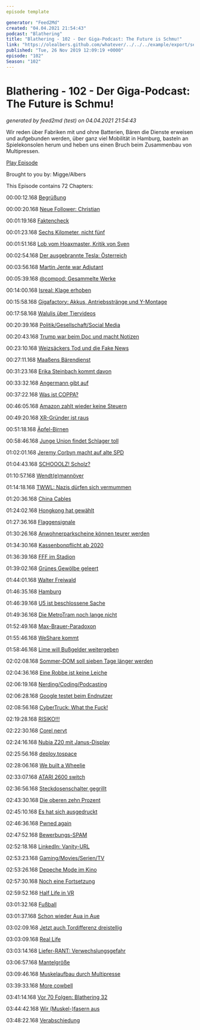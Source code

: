 ```yaml
---
episode template

generator: "Feed2Md"
created: "04.04.2021 21:54:43"
podcast: "Blathering"
title: "Blathering - 102 - Der Giga-Podcast: The Future is Schmu!"
link: "https://olealbers.github.com/whatever/../../../example/export/seasons/4/2019/11/Blathering - 102 - Der Giga-Podcast_ The Future is Schmu!.md"
published: "Tue, 26 Nov 2019 12:09:19 +0000"
episode: "102"
Season: "102"
---
```


# Blathering - 102 - Der Giga-Podcast: The Future is Schmu!
_generated by feed2md (test) on 04.04.2021 21:54:43_

Wir reden über Fabriken mit und ohne Batterien, Bären die Dienste erweisen und aufgebunden werden, über ganz viel Mobilität in Hamburg, basteln an Spielekonsolen herum und heben uns einen Bruch beim Zusammenbau von Multipressen.

[Play Episode](https://www.blathering.de/podlove/file/1021/s/feed/c/mp3/blathering_102.mp3)

Brought to you by: Migge/Albers

This Episode contains 72 Chapters:


00:00:12.168 [Begrüßung]()

00:00:20.168 [Neue Follower: Christian](http://twitter.com/umwomukum)

00:01:19.168 [Faktencheck]()

00:01:23.168 [Sechs Kilometer, nicht fünf]()

00:01:51.168 [Lob vom Hoaxmaster, Kritik von Sven](http://twitter.com/SvenUckermann/status/1196782973300940800)

00:02:54.168 [Der ausgebrannte Tesla: Österreich](http://www.donaukurier.de/nachrichten/panorama/Ausgebrannter-Tesla-steht-fuenf-Wochen-auf-Parkplatz;art154670,4391964)

00:03:56.168 [Martin Jente war Adjutant](http://de.wikipedia.org/wiki/Martin_Jente)

00:05:39.168 [@compod: Gesammelte Werke](http://twitter.com/search?q=(from%3Acompod)%20(%40blathering_pod)%20until%3A2019-11-26%29since%3A2019-11-18&src=typed_query&f=live)

00:14:00.168 [Isreal: Klage erhoben](http://www.tagesschau.de/ausland/israel-praesident-neuwahl-101.html)

00:15:58.168 [Gigafactory: Akkus, Antriebsstränge und Y-Montage](http://en.wikipedia.org/wiki/Tesla_Gigafactory_Europe)

00:17:58.168 [Walulis über Tiervideos](http://www.youtube.com/watch?v=v_wbbx-s2Tw)

00:20:39.168 [Politik/Gesellschaft/Social Media]()

00:20:43.168 [Trump war beim Doc und macht Notizen](http://www.tagesspiegel.de/politik/trump-und-die-medien-der-praesident-und-die-politik-des-schwarzen-filzstifts/25256084.html)

00:23:10.168 [Weizsäckers Tod und die Fake News](http://www.spiegel.de/panorama/justiz/berlin-weizsaecker-sohn-fritz-bei-vortrag-in-klinik-erstochen-a-1297327.html)

00:27:11.168 [Maaßens Bärendienst](http://www.tagesspiegel.de/politik/ein-guter-mann-maassen-raet-spd-zur-wahl-von-scholz/25247222.html)

00:31:23.168 [Erika Steinbach kommt davon](https://www.fr.de/frankfurt/frankfurt-am-main-ort28687/erika-steinbach-meron-mendel-legen-rechtsstreit-zr-13223721.html)

00:33:32.168 [Angermann gibt auf](http://www.migazin.de/2019/11/25/saechsische-buergermeisterin-gibt-nach-rechter-hetze-amt-auf/)

00:37:22.168 [Was ist COPPA?](http://www.youtube.com/watch?v=4T7l-5hGL0Y)

00:46:05.168 [Amazon zahlt wieder keine Steuern](https://finance.yahoo.com/news/amazon-taxes-zero-180337770.html)

00:49:20.168 [XR-Gründer ist raus](http://www.theguardian.com/environment/2019/nov/20/extinction-rebellion-founders-holocaust-remarks-spark-fury)

00:51:18.168 [Äpfel-Birnen](http://twitter.com/tmigge/status/1197816753801158656)

00:58:46.168 [Junge Union findet Schlager toll](http://checkpoint.tagesspiegel.de/langmeldung/6BYi6R3Vh5HVFxvVn4jWvV)

01:02:01.168 [Jeremy Corbyn macht auf alte SPD](https://www.theguardian.com/politics/2019/nov/21/andrew-sparrows-election-briefing-big-reveal-for-labours-radical-manifesto)

01:04:43.168 [SCHOOOLZ! Scholz?](http://www.welt.de/politik/deutschland/article203732236/Steuern-Scholz-dementiert-Berichte-ueber-Strafen-fuer-Vereine.html)

01:10:57.168 [Wendt(e)mannöver](http://www.t-online.de/nachrichten/deutschland/id_86871314/sachsen-anhalt-elf-gruende-warum-rainer-wendt-nicht-staatssekretaer-geworden-ist.html)

01:14:18.168 [TWWL: Nazis dürfen sich vermummen](http://twitter.com/Polizei_H/status/1198272877885345793)

01:20:36.168 [China Cables](https://www.theguardian.com/world/2019/nov/24/china-cables-leak-no-escapes-reality-china-uighur-prison-camp)

01:24:02.168 [Hongkong hat gewählt](https://www.theguardian.com/world/2019/nov/24/hong-kong-residents-turn-up-for-local-elections-in-record-numbers)

01:27:36.168 [Flaggensignale](http://www.tagesspiegel.de/politik/antrag-beim-bundesparteitag-cdu-spitzenpolitiker-fuer-dauerbeflaggung-an-schulen/25250818.html)

01:30:26.168 [Anwohnerparkscheine können teurer werden](https://www1.wdr.de/radio/wdr4/wort/zur-sache/kommentar-anwohnerparkplatz-102.html)

01:34:30.168 [Kassenbonpflicht ab 2020](https://www.br.de/nachrichten/wirtschaft/kassenbons-ausdruck-wird-pflicht-ab-2020,Rf4Mt2x)

01:36:39.168 [FFF im Stadion](http://www.deutschlandfunkkultur.de/buergerinnenversammlung-berlin-weltrettung-fuer-29-95-euro.2165.de.html?dram:article_id=464028)

01:39:02.168 [Grünes Gewölbe geleert](https://www.welt.de/vermischtes/article203793326/Gruenes-Gewoelbe-Dresden-Drei-Juwelengarnituren-weg-Oeffentlichkeitsfahndung.html)

01:44:01.168 [Walter Freiwald](http://bildblog.de/115918/bild-kuerzt-bild-kritik/)

01:46:35.168 [Hamburg]()

01:46:39.168 [U5 ist beschlossene Sache](https://www.hamburg1.de/nachrichten/42982/CDU_plant_Stadbahn.html)

01:49:36.168 [Die MetroTram noch lange nicht](http://fink.hamburg/2019/11/gibt-es-bald-eine-neue-strassenbahn-im-westen/)

01:52:49.168 [Max-Brauer-Paradoxon](http://twitter.com/stammtischphilo/status/1197546762619301889)

01:55:46.168 [WeShare kommt](https://www.hamburg1.de/nachrichten/42995/Neuer_Carsharing_Dienst_fuer_Hamburg.html)

01:58:46.168 [Lime will Bußgelder weitergeben](https://www.hamburg1.de/nachrichten/43015/Lime_will_Bussgelder_an_Kunden_weitergeben.html)

02:02:08.168 [Sommer-DOM soll sieben Tage länger werden](https://www.hamburg1.de/nachrichten/42983/Mitte_Koalition_will_Sommerdom_verlaengern.html)

02:04:36.168 [Eine Robbe ist keine Leiche](https://www.hamburg1.de/nachrichten/43014/Grosseinsatz_nach_vermeintlichem_Leichenfund.html)

02:06:19.168 [Nerding/Coding/Podcasting]()

02:06:28.168 [Google testet beim Endnutzer](http://www.zdnet.de/88373345/unternehmen-weltweit-betroffen-experimentelle-chrome-funktion-laesst-browser-tabs-abstuerzen/)

02:08:56.168 [CyberTruck: What the Fuck!](http://medium.com/@Aus_der_UBahn/cybertruck-design-bullshit-1f5d25852e7a)

02:19:28.168 [RISIKO!!!](http://www.gisimmorisknaturgefahren.de/immorisk.html)

02:22:30.168 [Corel nervt](http://twitter.com/stammtischphilo/status/1196913050542125058)

02:24:16.168 [Nubia Z20 mit Janus-Display](https://www.golem.de/news/nubia-z20-im-test-zwei-bildschirme-statt-einer-frontkamera-1911-145052.html)

02:25:56.168 [deploy.tospace](http://twitter.com/stammtischphilo/status/1197865976009830401)

02:28:06.168 [We built a Wheelie](http://www.youtube.com/watch?v=paRWUdTaa8Y)

02:33:07.168 [ATARI 2600 switch](http://twitter.com/stammtischphilo/status/1197897238082707457)

02:36:56.168 [Steckdosenschalter gegrillt](http://twitter.com/tmigge/status/1198886010412830720)

02:43:30.168 [Die oberen zehn Prozent](http://twitter.com/stammtischphilo/status/1198945992734859266)

02:45:10.168 [Es hat sich ausgedruckt](http://twitter.com/stammtischphilo/status/1198977457510125569)

02:46:36.168 [Pwned again](https://twitter.com/stammtischphilo/status/1198179072725135361)

02:47:52.168 [Bewerbungs-SPAM](http://www.felix-welt.de/initiativbewerbung-online-de/)

02:52:18.168 [LinkedIn: Vanity-URL](http://www.linkedin.com/help/linkedin/answer/3686/personalisieren-der-url-fur-ihr-offentliches-profil?lang=de)

02:53:23.168 [Gaming/Movies/Serien/TV]()

02:53:26.168 [Depeche Mode im Kino](http://www.rollingstone.de/kritik-depeche-mode-film-spirits-in-the-forest-empfehlung-1865651/)

02:57:30.168 [Noch eine Fortsetzung](http://en.wikipedia.org/wiki/Bad_Boys_for_Life)

02:59:52.168 [Half Life in VR](https://www.golem.de/news/valve-half-life-schickt-alyx-in-city-17-1911-145149.html)

03:01:32.168 [Fußball]()

03:01:37.168 [Schon wieder Aua in Aue](http://www.fcstpauli.com/matches/2019-2020-14-fc-erzgebirge-aue-vs-fc-st-pauli/)

03:02:09.168 [Jetzt auch Tordifferenz dreistellig](http://www.fussball.de/spiel/condor-3-fc-preussen-hamburg-1/-/spiel/027I7R25RS000000VS5489B4VU9HDBC9#!/)

03:03:09.168 [Real Life]()

03:03:14.168 [Liefer-RANT: Verwechslungsgefahr](http://twitter.com/tmigge/status/1198870116341108736)

03:06:57.168 [Mantelgröße](http://twitter.com/stammtischphilo/status/1198998466883702784)

03:09:46.168 [Muskelaufbau durch Multipresse](http://www.youtube.com/watch?v=RbYHRbpBJNg)

03:39:33.168 [More cowbell](http://www.youtube.com/watch?v=cVsQLlk-T0s)

03:41:14.168 [Vor 70 Folgen: Blathering 32](http://www.blathering.de/2017/08/blathering-032-das-artet-ja-in-arbeit-aus/)

03:44:42.168 [Wir (Muskel-)fasern aus](https://www.hamburg.de/laufstrecken-in-hamburg/347950/laufen-niendorfer-gehege/)

03:48:22.168 [Verabschiedung]()


